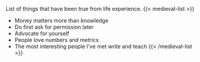 List of things that have been true from life experience.
{{< medieval-list >}}
* Money matters more than knowledge
* Do first ask for permission later
* Advocate for yourself
* People love numbers and metrics
* The most interesting people I've met write and teach
{{< /medieval-list >}}

